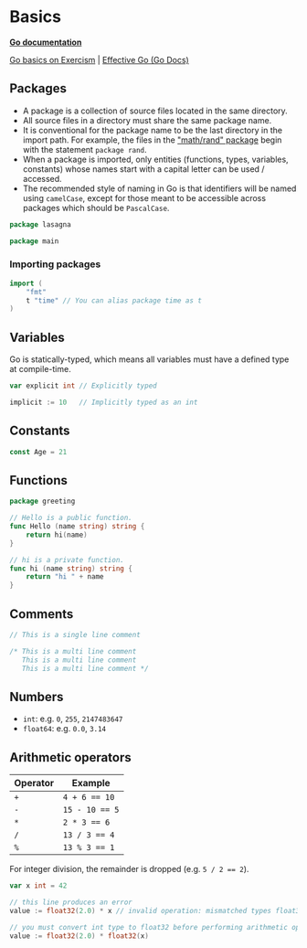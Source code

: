 # Basics

**[Go documentation](https://go.dev/learn/)**

[Go basics on Exercism](https://exercism.org/tracks/go/concepts/basics) | [Effective Go (Go Docs)](https://go.dev/doc/effective_go)

## Packages

- A package is a collection of source files located in the same directory.
- All source files in a directory must share the same package name.
- It is conventional for the package name to be the last directory in the import path. For example, the files in the ["math/rand" package](https://golang.org/src/math/rand/) begin with the statement `package rand`.
- When a package is imported, only entities (functions, types, variables, constants) whose names start with a capital letter can be used / accessed.
- The recommended style of naming in Go is that identifiers will be named using `camelCase`, except for those meant to be accessible across packages which should be `PascalCase`.

```go
package lasagna
```

```go
package main
```

### Importing packages

```go
import (
	"fmt"
	t "time" // You can alias package time as t
)
```

## Variables

Go is statically-typed, which means all variables must have a defined type at compile-time.

```go
var explicit int // Explicitly typed
```

```go
implicit := 10   // Implicitly typed as an int
```

## Constants

```go
const Age = 21
```

## Functions

```go
package greeting

// Hello is a public function.
func Hello (name string) string {
    return hi(name)
}

// hi is a private function.
func hi (name string) string {
    return "hi " + name
}
```

## Comments

```go
// This is a single line comment

/* This is a multi line comment
   This is a multi line comment
   This is a multi line comment */
```

## Numbers

- `int`: e.g. `0`, `255`, `2147483647`
- `float64`: e.g. `0.0`, `3.14`

## Arithmetic operators

| Operator | Example        |
| -------- | -------------- |
| `+`      | `4 + 6 == 10`  |
| `-`      | `15 - 10 == 5` |
| `*`      | `2 * 3 == 6`   |
| `/`      | `13 / 3 == 4`  |
| `%`      | `13 % 3 == 1`  |

For integer division, the remainder is dropped (e.g. `5 / 2 == 2`).

```go
var x int = 42

// this line produces an error
value := float32(2.0) * x // invalid operation: mismatched types float32 and int

// you must convert int type to float32 before performing arithmetic operation
value := float32(2.0) * float32(x)
```
